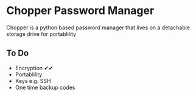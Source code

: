 # Chopper Password Manager

Chopper is a python based password manager that lives on a detachable storage drive for portablility

## To Do

- Encryption ✔✔
- Portablility
- Keys e.g. SSH
- One time backup codes
